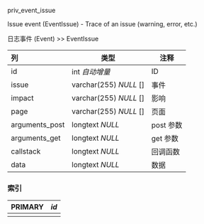 priv_event_issue

Issue event (EventIssue) - Trace of an issue (warning, error, etc.)

日志事件 (Event) >> EventIssue



| 列             | 类型                   | 注释      |
| :------------- | ---------------------- | --------- |
| id             | int *自动增量*         | ID        |
| issue          | varchar(255) *NULL* [] | 事件      |
| impact         | varchar(255) *NULL* [] | 影响      |
| page           | varchar(255) *NULL* [] | 页面      |
| arguments_post | longtext *NULL*        | post 参数 |
| arguments_get  | longtext *NULL*        | get 参数  |
| callstack      | longtext *NULL*        | 回调函数  |
| data           | longtext *NULL*        | 数据      |

### 索引

| PRIMARY | *id* |
| :------ | ---- |
|         |      |